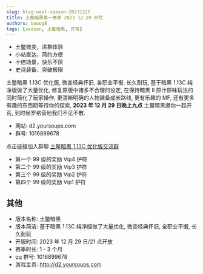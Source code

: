 ```yaml
---
slug: blog-next-season-20231225
title: 土鳖暗黑第一赛季 2023-12-29 开荒
authors: buuug8
tags: [season, 土鳖暗黑, 开荒]
---
```


- 土鳖微变，进群体验
- 小站直达，简约方便
- 十倍场景，快乐不厌
- 史诗装备，突破极限

土鳖暗黑 1.13C 优化版, 微变经典怀旧, 各职业平衡, 长久耐玩, 基于暗黑 1.13C 纯净版做了大量优化, 修复原版中诸多不合理的设定, 在保持暗黑 II 原汁原味玩法的同时简化了玩家操作, 更清晰明确的人物装备成长路线, 更有乐趣的 MF, 还有更多有趣的东西期等待你的探索, **2023 年 12 月 29 日晚上九点** 土鳖暗黑邀你一起开荒, 到时候罗格营地我们不见不散.

- 网站: d2.yoursoups.com
- 群号: 1016899678

点击链接加入群聊 [土鳖暗黑 1.13C 优化版交流群](http://qm.qq.com/cgi-bin/qm/qr?_wv=1027&k=HP7dQ70YSL68fqFuWh3O7wwsR2pdPKTG&authKey=xGD25yNcClpTeoFl8ZP1ZRpeCl%2Bhfq5eHcXBOY0T%2BSxRm0jLubwbdTPKj2mLN7eu&noverify=0&group_code=1016899678)

- 第一个 99 级的奖励 Vip4 护符
- 第二个 99 级的奖励 Vip3 护符
- 第三个 99 级的奖励 Vip2 护符
- 第四个 99 级的奖励 Vip1 护符

## 其他

- 版本名称: 土鳖暗黑
- 版本简洁: 基于暗黑 1.13C 纯净版做了大量优化, 微变经典怀旧, 全职业平衡, 长久耐玩
- 开服时间: 2023 年 12 月 29 日/21 点开放
- 赛季时长: 1 - 3 个月
- qq 群号: 1016899678
- 游戏主页: http://d2.yoursoups.com
